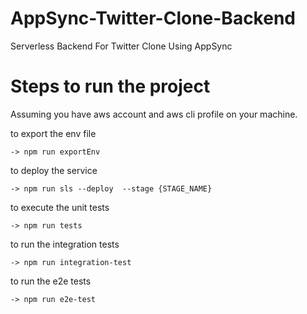 # AppSync-Twitter-Clone-Backend
Serverless Backend For Twitter Clone Using AppSync

# Steps to run the project
Assuming you have aws account and aws cli profile on your machine.

to export the env file

```
-> npm run exportEnv
```

to deploy the service

```
-> npm run sls --deploy  --stage {STAGE_NAME}
```

to execute the unit tests

```
-> npm run tests
```

to run the integration tests

```
-> npm run integration-test
```

to run the e2e tests

```
-> npm run e2e-test
```
